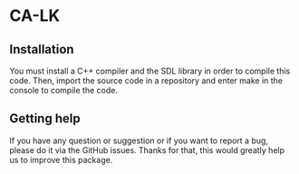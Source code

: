 

# CA-LK

<!-- badges: start -->
<!-- badges: end -->

## Installation

You must install a C++ compiler and the SDL library in order to compile this code.
Then, import the source code in a repository and enter make in the console to compile the code.



## Getting help

If you have any question or suggestion or if you want to report a bug, please do it via the GitHub issues.
Thanks for that, this would greatly help us to improve this package.
